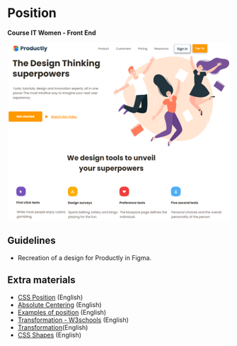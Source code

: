 # Position
<b> Course IT Women - Front End </b>
<br>
<p align="center">
  <img src="https://github.com/glauciabierwagen/position-project/blob/main/images/readmeimage.png" width="850"  heigth="750"/>
</p>

## Guidelines
- Recreation of a design for Productly in Figma.   

## Extra materials 

- [CSS Position](https://www.w3schools.com/css/css_positioning.asp) (English)
- [Absolute Centering](https://codepen.io/shshaw/full/gEiDt) (English)
- [Examples of position](http://learnlayout.com/position-example.html) (English)
- [Transformation - W3schools](https://www.w3schools.com/css/css3_2dtransforms.asp) (English)
- [Transformation](https://css-tricks.com/almanac/properties/t/transform/)(English)
- [CSS Shapes](https://css-tricks.com/the-shapes-of-css/) (English)

 
